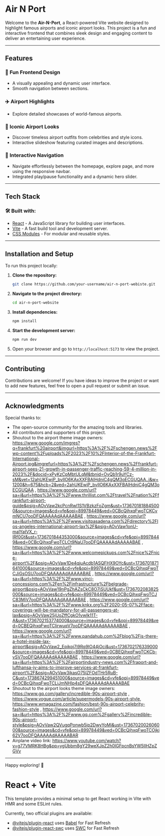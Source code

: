 # Air N Port

Welcome to the **Air-N-Port**, a React-powered Vite website designed to highlight famous airports and iconic airport looks. This project is a fun and interactive frontend that combines sleek design and engaging content to deliver an entertaining user experience.

---

## Features

### 🎨 **Fun Frontend Design**
- A visually appealing and dynamic user interface.
- Smooth navigation between sections.

### ✈️ **Airport Highlights**
- Explore detailed showcases of world-famous airports.

### 👗 **Iconic Airport Looks**
- Discover timeless airport outfits from celebrities and style icons.
- Interactive slideshow featuring curated images and descriptions.

### 🔄 **Interactive Navigation**
- Navigate effortlessly between the homepage, explore page, and more using the responsive navbar.
- Integrated play/pause functionality and a dynamic hero slider.

---

## Tech Stack

### 🛠 **Built with:**
- [React](https://reactjs.org/) - A JavaScript library for building user interfaces.
- [Vite](https://vitejs.dev/) - A fast build tool and development server.
- [CSS Modules](https://github.com/css-modules/css-modules) - For modular and reusable styles.

---

## Installation and Setup

To run this project locally:

1. **Clone the repository:**
   ```bash
   git clone https://github.com/your-username/air-n-port-webiste.git
   ```

2. **Navigate to the project directory:**
   ```bash
   cd air-n-port-website
   ```

3. **Install dependencies:**
   ```bash
   npm install
   ```

4. **Start the development server:**
   ```bash
   npm run dev
   ```

5. Open your browser and go to `http://localhost:5173` to view the project.

---


## Contributing

Contributions are welcome! If you have ideas to improve the project or want to add new features, feel free to open a pull request or submit an issue.

---


## Acknowledgments

Special thanks to:
- The open-source community for the amazing tools and libraries.
- All contributors and supporters of this project.
- Shoutout to the airport theme image owners: https://www.google.com/imgres?q=frankfurt%20airport&imgurl=https%3A%2F%2Fschengen.news%2Fwp-content%2Fuploads%2F2023%2F10%2FInterior-of-the-Frankfurt-International-Airport.jpg&imgrefurl=https%3A%2F%2Fschengen.news%2Ffrankfurt-airport-sees-21-growth-in-passenger-traffic-reaching-59-4-million-in-2023%2F&docid=xPyKzCpMbtULqM&tbnid=OyQb1r9uYCz-sM&vet=12ahUKEwiP_bvIlO6KAxXXFBAIHdniC4gQM3oECGUQAA..i&w=1200&h=675&hcb=2&ved=2ahUKEwiP_bvIlO6KAxXXFBAIHdniC4gQM3oECGUQAA , https://www.google.com/url?sa=i&url=https%3A%2F%2Fwww.thrillist.com%2Ftravel%2Fnation%2Ffrankfurt-airport-guide&psig=AOvVaw2kcPcnRwl1S1VBzkzFoZgm&ust=1736701818845000&source=images&cd=vfe&opi=89978449&ved=0CBcQjhxqFwoTCKCvmNCU7ooDFQAAAAAdAAAAABAE , https://www.google.com/url?sa=i&url=https%3A%2F%2Fwww.visitpasadena.com%2Fdirectory%2Flos-angeles-international-airport-lax%2F&psig=AOvVaw1onU-malYatVX_r-IRf0Gt&ust=1736701844353000&source=images&cd=vfe&opi=89978449&ved=0CBcQjhxqFwoTCLCt9NaU7ooDFQAAAAAdAAAAABAE , https://www.google.com/url?sa=i&url=https%3A%2F%2Fwww.welcomepickups.com%2Fnice%2Fnice-airport%2F&psig=AOvVaw1De4qjuAcdb1ASQFHX9OYc&ust=1736701871641000&source=images&cd=vfe&opi=89978449&ved=0CBcQjhxqFwoTCJiGsOSU7ooDFQAAAAAdAAAAABAE , https://www.google.com/url?sa=i&url=https%3A%2F%2Fwww.vinci-concessions.com%2Fen%2Finfrastructure%2Fbelgrade-airport&psig=AOvVaw19nPgZhAZsCkC8O7iSUUkf&ust=1736702083825000&source=images&cd=vfe&opi=89978449&ved=0CBcQjhxqFwoTCJC83MiV7ooDFQAAAAAdAAAAABAE , https://www.google.com/url?sa=i&url=https%3A%2F%2Fwww.knkx.org%2F2020-05-07%2Fface-coverings-will-be-mandatory-for-all-passengers-at-lax&psig=AOvVaw25jUoZffCgkO1vwIk11T-A&ust=1736702153774000&source=images&cd=vfe&opi=89978449&ved=0CBEQjhxqFwoTCIirwuqV7ooDFQAAAAAdAAAAABAE , https://www.google.com/url?sa=i&url=https%3A%2F%2Fwww.pandahub.com%2Fblog%2Fis-there-a-hotel-inside-lax-airport&psig=AOvVaw2_Epikpj7i9Rq9lO44jOci&ust=1736702176339000&source=images&cd=vfe&opi=89978449&ved=0CBEQjhxqFwoTCKCb-vSV7ooDFQAAAAAdAAAAABAE , https://www.google.com/url?sa=i&url=https%3A%2F%2Fairportindustry-news.com%2Ffraport-and-lufthansa-jv-aims-to-improve-services-at-frankfurt-airport%2F&psig=AOvVaw3ikasO75lZFOdTHr5RuB-C&ust=1738674299451000&source=images&cd=vfe&opi=89978449&ved=0CBcQjhxqFwoTCLiJmNHIp4sDFQAAAAAdAAAAABAE
- Shoutout to the airport looks theme image owners: https://www.gq.com/gallery/incredible-90s-airport-style , https://www.vogue.com/article/supermodels-90s-airport-style, https://www.wmagazine.com/fashion/best-90s-airport-celebrity-fashion-style , https://www.google.com/url?sa=i&url=https%3A%2F%2Fwww.gq.com%2Fgallery%2Fincredible-90s-airport-style&psig=AOvVaw2QVugqPonwb5ip2DwyYoMi&ust=1736702002606000&source=images&cd=vfe&opi=89978449&ved=0CBcQjhxqFwoTCOjki62V7ooDFQAAAAAdAAAAABAR 
- Airplane video link: https://www.youtube.com/watch?v=g77VMRK8HBg&pp=ygUbbm8gY29weXJpZ2h0IGFpcnBsYW5lIHZpZGVv
---

Happy exploring! 🚀



# React + Vite

This template provides a minimal setup to get React working in Vite with HMR and some ESLint rules.

Currently, two official plugins are available:

- [@vitejs/plugin-react](https://github.com/vitejs/vite-plugin-react/blob/main/packages/plugin-react/README.md) uses [Babel](https://babeljs.io/) for Fast Refresh
- [@vitejs/plugin-react-swc](https://github.com/vitejs/vite-plugin-react-swc) uses [SWC](https://swc.rs/) for Fast Refresh
